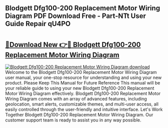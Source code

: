 ## Blodgett Dfg100-200 Replacement Motor Wiring Diagram PDF Download Free - Part-NTt User Guide Repair qU4PO

# <h2><a href="http://dfie0v.blite.top/?on=Blodgett+Dfg100-200+Replacement+Motor+Wiring+Diagram">🔗Download New 👉🔴 Blodgett Dfg100-200 Replacement Motor Wiring Diagram</a></h2>

[![Blodgett Dfg100-200 Replacement Motor Wiring Diagram download](https://i.imgur.com/lujVjoI.png)](http://dfie0v.blite.top/?on=Blodgett+Dfg100-200+Replacement+Motor+Wiring+Diagram)
Welcome to the Blodgett Dfg100-200 Replacement Motor Wiring Diagram user manual, your one-stop resource for understanding and using your new product. Please Keep This Manual for Future Reference This manual will be your reliable guide to using your new Blodgett Dfg100-200 Replacement Motor Wiring Diagram effectively. Blodgett Dfg100-200 Replacement Motor Wiring Diagram comes with an array of advanced features, including geolocation, smart alerts, customizable themes, and multi-user access, all easily controlled through the user-friendly and intuitive interface. Let's Work Together Blodgett Dfg100-200 Replacement Motor Wiring Diagram. Our customer support team is ready to assist you in any way possible.
